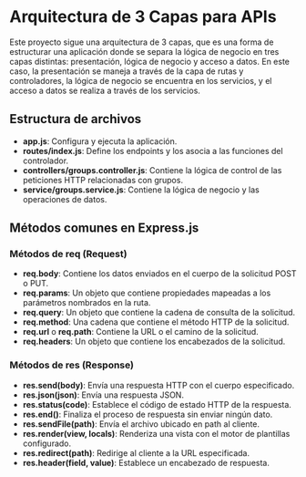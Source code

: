 # Arquitectura de 3 Capas para APIs

Este proyecto sigue una arquitectura de 3 capas, que es una forma de estructurar una aplicación donde se separa la lógica de negocio en tres capas distintas: presentación, lógica de negocio y acceso a datos. En este caso, la presentación se maneja a través de la capa de rutas y controladores, la lógica de negocio se encuentra en los servicios, y el acceso a datos se realiza a través de los servicios.

## Estructura de archivos

- **app.js**: Configura y ejecuta la aplicación.
- **routes/index.js**: Define los endpoints y los asocia a las funciones del controlador.
- **controllers/groups.controller.js**: Contiene la lógica de control de las peticiones HTTP relacionadas con grupos.
- **service/groups.service.js**: Contiene la lógica de negocio y las operaciones de datos.

## Métodos comunes en Express.js

### Métodos de req (Request)

- **req.body**: Contiene los datos enviados en el cuerpo de la solicitud POST o PUT.
- **req.params**: Un objeto que contiene propiedades mapeadas a los parámetros nombrados en la ruta.
- **req.query**: Un objeto que contiene la cadena de consulta de la solicitud.
- **req.method**: Una cadena que contiene el método HTTP de la solicitud.
- **req.url** o **req.path**: Contiene la URL o el camino de la solicitud.
- **req.headers**: Un objeto que contiene los encabezados de la solicitud.

### Métodos de res (Response)

- **res.send(body)**: Envía una respuesta HTTP con el cuerpo especificado.
- **res.json(json)**: Envía una respuesta JSON.
- **res.status(code)**: Establece el código de estado HTTP de la respuesta.
- **res.end()**: Finaliza el proceso de respuesta sin enviar ningún dato.
- **res.sendFile(path)**: Envía el archivo ubicado en path al cliente.
- **res.render(view, locals)**: Renderiza una vista con el motor de plantillas configurado.
- **res.redirect(path)**: Redirige al cliente a la URL especificada.
- **res.header(field, value)**: Establece un encabezado de respuesta.
